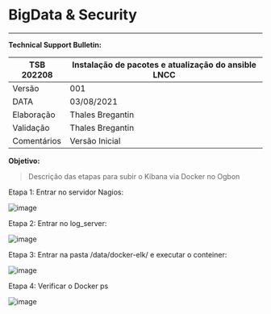 # BigData & Security

***

**Technical Support Bulletin:**

|  TSB 202208    |Instalação de pacotes e atualização do ansible LNCC |                                          
|----------------|----------------------------------------------------| 
|Versão          | 001                                                |
|DATA            | 03/08/2021                                         |
| Elaboração     | Thales Bregantin                                   |
| Validação      | Thales Bregantin                                   |
| Comentários    | Versão Inicial                                     |

**Objetivo:**
> Descrição das etapas para subir o Kibana via Docker no Ogbon


Etapa 1: Entrar no servidor Nagios:

![image](https://user-images.githubusercontent.com/108279296/202786988-ce37d253-ace9-450a-903c-270e0609bbd6.png)

Etapa 2: Entrar no log_server:

![image](https://user-images.githubusercontent.com/108279296/202787069-fe144d67-cd4b-4f32-9a96-ab8ff8ff1c6f.png)

Etapa 3: Entrar na pasta /data/docker-elk/ e executar o conteiner:

![image](https://user-images.githubusercontent.com/108279296/202787131-22bfc2c7-8716-4e83-b29f-90c355f41cbb.png)

Etapa 4:  Verificar o Docker ps

![image](https://user-images.githubusercontent.com/108279296/202787311-0fb6b431-9751-454d-9522-bbeedbba968c.png)


